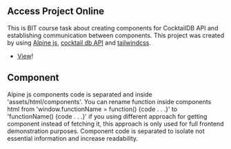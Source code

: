 ## Access Project Online

This is BIT course task about creating components for CocktailDB API and establishing communication between components. This project was created by using [Alpine js](https://alpinejs.dev/), [cocktail db API](https://www.thecocktaildb.com/api.php) and [tailwindcss](https://tailwindcss.com/).

-   [View](https://gymmed.github.io/BIT-Alpine-Cocktails/)!

## Component

Alpine js components code is separated and inside 'assets/html/components'. You can rename function inside components html from 'window.functionName = function() {code . . .}' to 'functionName() {code . . .}' if you using different approach for getting component instead of fetching it, this approach is only used for full frontend demonstration purposes. Component code is separated to isolate not essential information and increase readability.
